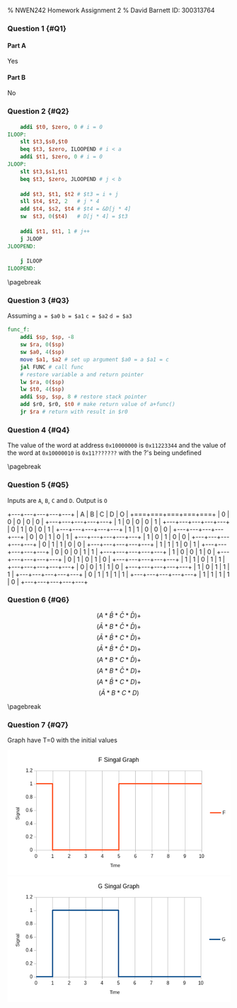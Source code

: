 % NWEN242 Homework Assignment 2
% David Barnett ID: 300313764

### Question 1 {#Q1}

#### Part A

Yes

#### Part B

No

### Question 2 {#Q2}

```mips
    addi $t0, $zero, 0 # i = 0
ILOOP:
    slt $t3,$s0,$t0
    beq $t3, $zero, ILOOPEND # i < a
    addi $t1, $zero, 0 # i = 0
JLOOP:
    slt $t3,$s1,$t1
    beq $t3, $zero, JLOOPEND # j < b

    add $t3, $t1, $t2 # $t3 = i + j
    sll $t4, $t2, 2   # j * 4
    add $t4, $s2, $t4 # $t4 = &D[j * 4]
    sw  $t3, 0($t4)   # D[j * 4] = $t3

    addi $t1, $t1, 1 # j++
    j JLOOP
JLOOPEND:

    j ILOOP
ILOOPEND:
```

\pagebreak

### Question 3 {#Q3}

Assuming `a = $a0` `b = $a1` `c = $a2` `d = $a3`

```mips
func_f:
    addi $sp, $sp, -8
    sw $ra, 0($sp)
    sw $a0, 4($sp)
    move $a1, $a2 # set up argument $a0 = a $a1 = c
    jal FUNC # call func
    # restore variable a and return pointer
    lw $ra, 0($sp)
    lw $t0, 4($sp)
    addi $sp, $sp, 8 # restore stack pointer
    add $r0, $r0, $t0 # make return value of a+func()
    jr $ra # return with result in $r0
```

### Question 4 {#Q4}

The value of the word at address `0x10000000` is `0x11223344` and the
value of the word at `0x10000010` is `0x11???????` with the ?'s being undefined

\pagebreak

### Question 5 {#Q5}

Inputs are `A`, `B`, `C` and `D`. Output is `O`

+---+---+---+---+---+
| A | B | C | D | O |
+===+===+===+===+===+
| 0 | 0 | 0 | 0 | 0 |
+---+---+---+---+---+
| 1 | 0 | 0 | 0 | 1 |
+---+---+---+---+---+
| 0 | 1 | 0 | 0 | 1 |
+---+---+---+---+---+
| 1 | 1 | 0 | 0 | 0 |
+---+---+---+---+---+
| 0 | 0 | 1 | 0 | 1 |
+---+---+---+---+---+
| 1 | 0 | 1 | 0 | 0 |
+---+---+---+---+---+
| 0 | 1 | 1 | 0 | 0 |
+---+---+---+---+---+
| 1 | 1 | 1 | 0 | 1 |
+---+---+---+---+---+
| 0 | 0 | 0 | 1 | 1 |
+---+---+---+---+---+
| 1 | 0 | 0 | 1 | 0 |
+---+---+---+---+---+
| 0 | 1 | 0 | 1 | 0 |
+---+---+---+---+---+
| 1 | 1 | 0 | 1 | 1 |
+---+---+---+---+---+
| 0 | 0 | 1 | 1 | 0 |
+---+---+---+---+---+
| 1 | 0 | 1 | 1 | 1 |
+---+---+---+---+---+
| 0 | 1 | 1 | 1 | 1 |
+---+---+---+---+---+
| 1 | 1 | 1 | 1 | 0 |
+---+---+---+---+---+

### Question 6 {#Q6}

$$
(A * \bar{B} * \bar{C} * \bar{D}) +
$$$$
(\bar{A} * B * \bar{C} * \bar{D}) +
$$$$
(\bar{A} * \bar{B} * C * \bar{D}) +
$$$$
(\bar{A} * \bar{B} * \bar{C} * D) +
$$$$
(A * B * C * \bar{D}) +
$$$$
(A * B * \bar{C} * D) +
$$$$
(A * \bar{B} * C * D) +
$$$$
(\bar{A} * B * C * D)
$$

\pagebreak

### Question 7 {#Q7}

Graph have T=0 with the initial values

![](./f-signal-graph.png)
![](./g-signal-graph.png)
